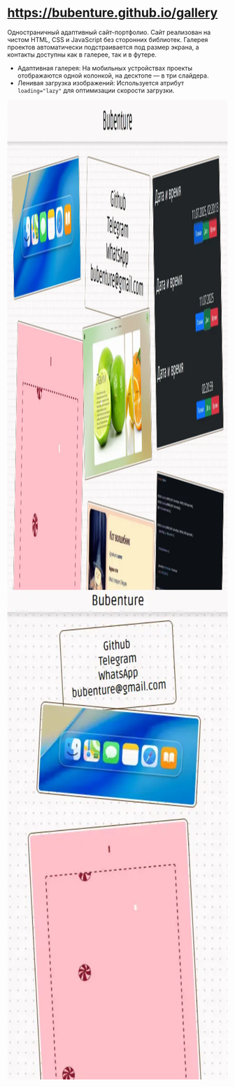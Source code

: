 # https://bubenture.github.io/gallery

Одностраничный адаптивный сайт-портфолио. Сайт реализован на чистом HTML, CSS и JavaScript без сторонних библиотек. Галерея проектов автоматически подстраивается под размер экрана, а контакты доступны как в галерее, так и в футере.
- Адаптивная галерея: На мобильных устройствах проекты отображаются одной колонкой, на десктопе — в три слайдера.
- Ленивая загрузка изображений: Используется атрибут `loading="lazy"` для оптимизации скорости загрузки.

<div style="display: flex; flex-wrap: wrap;">
  <img src="README/gallery.webp" alt="gallery" style="height: 28vh; border-radius: 8px;">
  <img src="README/gallery1.webp" alt="gallery" style="height: 28vh; border-radius: 8px;">
</div>

